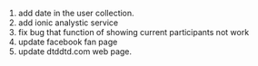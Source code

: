 1. add date in the user collection.
2. add ionic analystic service
3. fix bug that function of showing current participants not work
4. update facebook fan page
5. update dtddtd.com web page. 